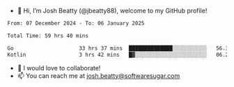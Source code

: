 - 👋 Hi, I’m Josh Beatty (@jbeatty88), welcome to my GitHub profile!

<!--START_SECTION:waka-->

```txt
From: 07 December 2024 - To: 06 January 2025

Total Time: 59 hrs 40 mins

Go                     33 hrs 37 mins  ██████████████░░░░░░░░░░░   56.35 %
Kotlin                 3 hrs 42 mins   █▓░░░░░░░░░░░░░░░░░░░░░░░   06.20 %
```

<!--END_SECTION:waka-->

- 💞️ I would love to collaborate!
- 📫 You can reach me at josh.beatty@softwaresugar.com

<!---
jbeatty88/jbeatty88 is a ✨ special ✨ repository because its `README.md` (this file) appears on your GitHub profile.
You can click the Preview link to take a look at your changes.
--->
